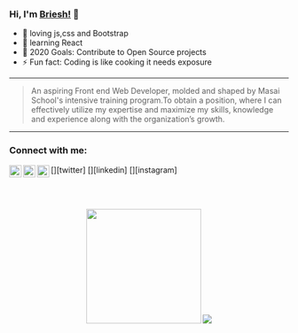 ### Hi, I'm [Briesh!](https://brijkrpr22.github.io/) 👋



- 🔭 loving js,css and Bootstrap
- 🌱 learning React
- 🥅 2020 Goals: Contribute to Open Source projects
- ⚡ Fun fact: Coding is like cooking it needs exposure 


---
>An aspiring Front end Web Developer, molded and shaped by Masai School's intensive training program.To obtain a position, where I can effectively utilize my expertise and maximize my skills, knowledge and experience along with the organization’s growth.
---

### Connect with me:

[<img align="left" alt="brijkrpr22 | Twitter" width="22px" src="https://cdn.jsdelivr.net/npm/simple-icons@v3/icons/twitter.svg" />][twitter]
[<img align="left" alt="brijkrpr22 | LinkedIn" width="22px" src="https://cdn.jsdelivr.net/npm/simple-icons@v3/icons/linkedin.svg" />][linkedin]
[<img align="left" alt="brijkrpr22 | Instagram" width="22px" src="https://cdn.jsdelivr.net/npm/simple-icons@v3/icons/instagram.svg" />][instagram]

<br />
<!-- 
<a href="https://twitter.com/brijkrpr22">
  <img align="left" alt="Brijesh Kumar | Twitter" width="21px" src="https://raw.githubusercontent.com/anuraghazra/anuraghazra/master/assets/twitter.svg" />
</a> 
<a href="https://www.linkedin.com/in/brijesh-kumar-64211849/">
  <img align="left"  alt="Brijesh Kumar | Linkedin" width="21px" src="linkedin.png" />
</a>
<br/> -->
<br/>

<p align='center'>
  <img src="https://github-readme-stats.vercel.app/api?username=brijkrpr22&theme=dark&show_icons=true&count_private=true" height="207px" /> 
  <img src="https://github-readme-stats.vercel.app/api/top-langs/?username=brijkrpr22&theme=dark"/>

</P>
